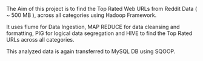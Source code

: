 The Aim of this project is to find the Top Rated Web URLs from Reddit Data ( ~ 500 MB ), across all categories using Hadoop Framework.

It uses flume for Data Ingestion, MAP REDUCE for data cleansing and formatting, PIG for logical data segregation and HIVE to find the Top Rated URLs across all categories.

This analyzed data is again transferred to MySQL DB using SQOOP.
